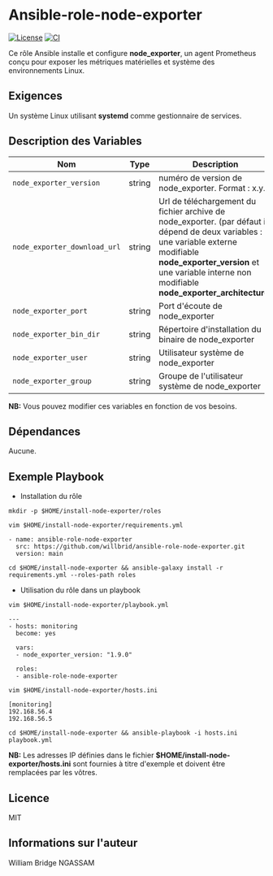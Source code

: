 Ansible-role-node-exporter
=========

[![License](https://img.shields.io/badge/license-MIT-blue.svg)](https://github.com/willbrid/ansible-role-node-exporter/blob/main/LICENSE) [![CI](https://github.com/willbrid/ansible-role-node-exporter/actions/workflows/ci.yml/badge.svg)](https://github.com/willbrid/ansible-role-node-exporter/actions/workflows/ci.yml)

Ce rôle Ansible installe et configure **node_exporter**, un agent Prometheus conçu pour exposer les métriques matérielles et système des environnements Linux.

Exigences
------------

Un système Linux utilisant **systemd** comme gestionnaire de services.

Description des Variables
--------------

|Nom|Type|Description|Valeur par défaut|
|---|----|-----------|-----------------|
`node_exporter_version`|string|numéro de version de node_exporter. Format : x.y.z|`"1.9.0"`
`node_exporter_download_url`|string|Url de téléchargement du fichier archive de node_exporter. (par défaut il dépend de deux variables : une variable externe modifiable **node_exporter_version** et une variable interne non modifiable **node_exporter_architecture**)|`"https://github.com/prometheus/node_exporter/releases/download/v{{ node_exporter_version }}/node_exporter-{{ node_exporter_version }}.linux-{{ node_exporter_architecture }}.tar.gz"`
`node_exporter_port`|string|Port d'écoute de node_exporter|`"9100"`
`node_exporter_bin_dir`|string|Répertoire d'installation du binaire de node_exporter|`"/usr/local/bin"`
`node_exporter_user`|string|Utilisateur système de node_exporter|`"node_exporter"`
`node_exporter_group`|string|Groupe de l'utilisateur système de node_exporter|`"node_exporter"`

**NB:** Vous pouvez modifier ces variables en fonction de vos besoins.

Dépendances
------------

Aucune.

Exemple Playbook
----------------

- Installation du rôle

```
mkdir -p $HOME/install-node-exporter/roles
```

```
vim $HOME/install-node-exporter/requirements.yml
```

```
- name: ansible-role-node-exporter
  src: https://github.com/willbrid/ansible-role-node-exporter.git
  version: main
```

```
cd $HOME/install-node-exporter && ansible-galaxy install -r requirements.yml --roles-path roles
```

- Utilisation du rôle dans un playbook

```
vim $HOME/install-node-exporter/playbook.yml
```

```
---
- hosts: monitoring
  become: yes

  vars:
  - node_exporter_version: "1.9.0"

  roles:
  - ansible-role-node-exporter
```

```
vim $HOME/install-node-exporter/hosts.ini
```

```
[monitoring]
192.168.56.4
192.168.56.5
```

```
cd $HOME/install-node-exporter && ansible-playbook -i hosts.ini playbook.yml
```

**NB:** Les adresses IP définies dans le fichier **$HOME/install-node-exporter/hosts.ini** sont fournies à titre d'exemple et doivent être remplacées par les vôtres.

Licence
-------

MIT

Informations sur l'auteur
------------------

William Bridge NGASSAM